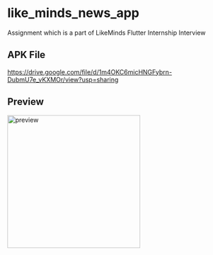 # like_minds_news_app

Assignment which is a part of LikeMinds Flutter Internship Interview

## APK File
https://drive.google.com/file/d/1m4OKC6micHNGFybrn-DubmU7e_vKXMOr/view?usp=sharing

## Preview
<img src="https://github.com/srockstech/like-minds-news-app/blob/main/preview.gif" alt="preview" width="300">